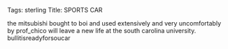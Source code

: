 Tags: sterling
Title: SPORTS CAR
  
the mitsubishi bought to boi and used extensively and very uncomfortably by prof_chico will leave a new life at the south carolina university. bullitisreadyforsoucar
